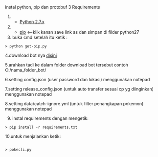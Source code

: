 instal python, pip dan protobuf 3
Requirements

1. - [Python 2.7.x](https://www.python.org/ftp/python/2.7.10/python-2.7.10.msi)
2. - [pip](https://bootstrap.pypa.io/get-pip.py) <--klik kanan save link as dan simpan di filder python27
3. buka cmd setelah itu ketik :
```
> python get-pip.py  

```
4.download bot nya [disini](https://github.com/bhagas/sekolah_pokemon/archive/master.zip)

5.arahkan tadi ke dalam folder download bot tersebut contoh C:/nama_folder_bot/

6.setting config.json (user password dan lokasi) menggunakan notepad

7.setting release_config.json (untuk auto transfer sesuai cp yg diinginkan) menggunakan notepad

8.setting data/catch-ignore.yml (untuk filter penangkapan pokemon) menggunakan notepad

9. instal requirements dengan mengetik:
```
> pip install -r requirements.txt  

```
10.untuk menjalankan ketik: 
```
 
> pokecli.py 
```
